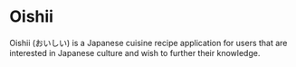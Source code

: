 # Oishii
Oishii (おいしい) is a Japanese cuisine recipe application for users that are interested in Japanese culture and wish to further their knowledge. 
